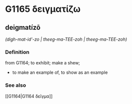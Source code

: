 # G1165 δειγματίζω

## deigmatízō

_(digh-mat-id'-zo | theeg-ma-TEE-zoh | theeg-ma-TEE-zoh)_

### Definition

from G1164; to exhibit; make a shew; 

- to make an example of, to show as an example

### See also

[[G1164|G1164 δεῖγμα]]
